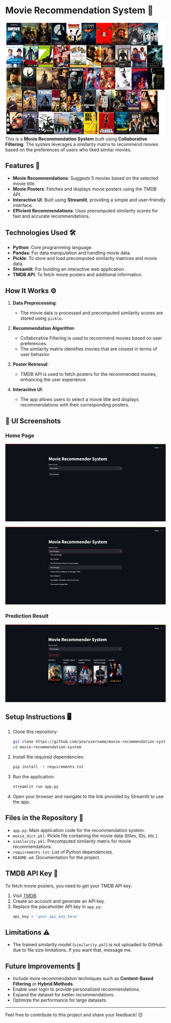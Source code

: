 
   # Movie Recommendation System 🎥

![Ttle Page](https://github.com/MohammadAnas5/Movies-Recommandation-System/blob/main/images/movies.jpg)
This is a **Movie Recommendation System** built using **Collaborative Filtering**. The system leverages a similarity matrix to recommend movies based on the preferences of users who liked similar movies.

## Features 🚀

- **Movie Recommendations**: Suggests 5 movies based on the selected movie title.
- **Movie Posters**: Fetches and displays movie posters using the TMDB API.
- **Interactive UI**: Built using **Streamlit**, providing a simple and user-friendly interface.
- **Efficient Recommendations**: Uses precomputed similarity scores for fast and accurate recommendations.

## Technologies Used 🛠️

- **Python**: Core programming language.
- **Pandas**: For data manipulation and handling movie data.
- **Pickle**: To store and load precomputed similarity matrices and movie data.
- **Streamlit**: For building an interactive web application.
- **TMDB API**: To fetch movie posters and additional information.

## How It Works ⚙️

1. **Data Preprocessing**:
   - The movie data is processed and precomputed similarity scores are stored using `pickle`.

2. **Recommendation Algorithm**:
   - Collaborative Filtering is used to recommend movies based on user preferences.
   - The similarity matrix identifies movies that are closest in terms of user behavior.

3. **Poster Retrieval**:
   - TMDB API is used to fetch posters for the recommended movies, enhancing the user experience.

4. **Interactive UI**:
   - The app allows users to select a movie title and displays recommendations with their corresponding posters.

## 🎨 UI Screenshots

 ### Home Page
![Home Page](https://github.com/MohammadAnas5/Movies-Recommandation-System/blob/main/images/app.png)

![Home Page](https://github.com/MohammadAnas5/Movies-Recommandation-System/blob/main/images/app%20(1).png)


 ### Prediction Result
![Prediction Result](https://github.com/MohammadAnas5/Movies-Recommandation-System/blob/main/images/app%20(2).png)

## Setup Instructions 🖥️

1. Clone this repository:
   ```bash
   git clone https://github.com/yourusername/movie-recommendation-system.git
   cd movie-recommendation-system
   ```

2. Install the required dependencies:
   ```bash
   pip install -r requirements.txt
   ```

3. Run the application:
   ```bash
   streamlit run app.py
   ```

4. Open your browser and navigate to the link provided by Streamlit to use the app.

## Files in the Repository 📁

- `app.py`: Main application code for the recommendation system.
- `movie_dict.pkl`: Pickle file containing the movie data (titles, IDs, etc.).
- `similarity.pkl`: Precomputed similarity matrix for movie recommendations.
- `requirements.txt`: List of Python dependencies.
- `README.md`: Documentation for the project.

## TMDB API Key 🔑

To fetch movie posters, you need to get your TMDB API key:

1. Visit [TMDB](https://www.themoviedb.org/).
2. Create an account and generate an API key.
3. Replace the placeholder API key in `app.py`:
   ```python
   api_key = 'your_api_key_here'
   ```

## Limitations ⚠️

- The trained similarity model (`similarity.pkl`) is not uploaded to GitHub due to file size limitations. If you want that, message me.

## Future Improvements 🌟

- Include more recommendation techniques such as **Content-Based Filtering** or **Hybrid Methods**.
- Enable user login to provide personalized recommendations.
- Expand the dataset for better recommendations.
- Optimize the performance for large datasets.

---

Feel free to contribute to this project and share your feedback! 😊

